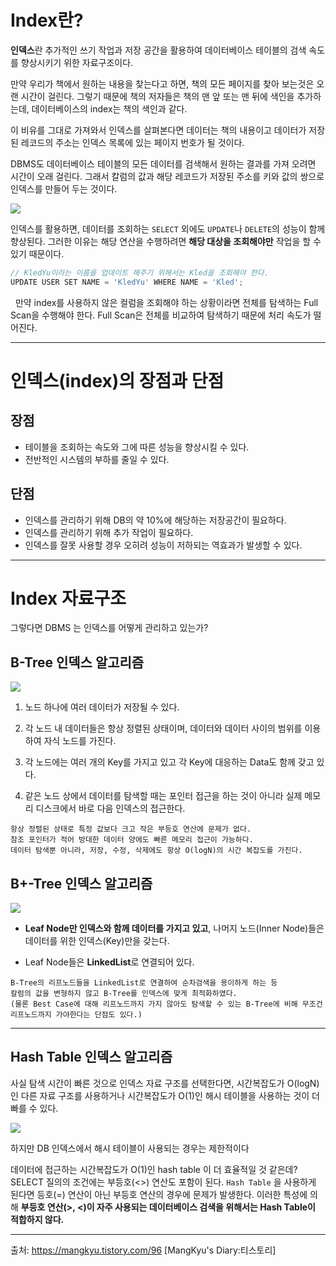 # Index란?


**인덱스**란 추가적인 쓰기 작업과 저장 공간을 활용하여 데이터베이스 테이블의 검색 속도를 향상시키기 위한 자료구조이다. 

만약 우리가 책에서 원하는 내용을 찾는다고 하면, 책의 모든 페이지를 찾아 보는것은 오랜 시간이 걸린다. 그렇기 때문에 책의 저자들은 책의 맨 앞 또는 맨 뒤에 색인을 추가하는데, 데이터베이스의 index는 책의 색인과 같다.

이 비유를 그대로 가져와서 인덱스를 살펴본다면 데이터는 책의 내용이고 데이터가 저장된 레코드의 주소는 인덱스 목록에 있는 페이지 번호가 될 것이다. 

DBMS도 데이터베이스 테이블의 모든 데이터를 검색해서 원하는 결과를 가져 오려면 시간이 오래 걸린다. 그래서 칼럼의 값과 해당 레코드가 저장된 주소를 키와 값의 쌍으로 인덱스를 만들어 두는 것이다.

![](https://velog.velcdn.com/images/1017yu/post/c09f7340-9e0c-41e0-bf1a-69c25f70e0f0/image.png)

인덱스를 활용하면, 데이터를 조회하는 `SELECT` 외에도 `UPDATE`나 `DELETE`의 성능이 함께 향상된다. 그러한 이유는 해당 연산을 수행하려면 **해당 대상을 조회해야만** 작업을 할 수 있기 때문이다.

```js
// KledYu이라는 이름을 업데이트 해주기 위해서는 Kled을 조회해야 한다.
UPDATE USER SET NAME = 'KledYu' WHERE NAME = 'Kled';
```
 
만약 index를 사용하지 않은 컬럼을 조회해야 하는 상황이라면 전체를 탐색하는 Full Scan을 수행해야 한다. Full Scan은 전체를 비교하여 탐색하기 때문에 처리 속도가 떨어진다.

---


# 인덱스(index)의 장점과 단점

## 장점

- 테이블을 조회하는 속도와 그에 따른 성능을 향상시킬 수 있다.
- 전반적인 시스템의 부하를 줄일 수 있다.


## 단점

- 인덱스를 관리하기 위해 DB의 약 10%에 해당하는 저장공간이 필요하다.
- 인덱스를 관리하기 위해 추가 작업이 필요하다.
- 인덱스를 잘못 사용할 경우 오히려 성능이 저하되는 역효과가 발생할 수 있다.

---

# Index 자료구조

그렇다면 DBMS 는 인덱스를 어떻게 관리하고 있는가?

## B-Tree 인덱스 알고리즘
![](https://velog.velcdn.com/images/1017yu/post/59dd7b01-d823-4341-a027-c21cae621e83/image.png)

1. 노드 하나에 여러 데이터가 저장될 수 있다.

2. 각 노드 내 데이터들은 항상 정렬된 상태이며, 데이터와 데이터 사이의 범위를 이용하여 자식 노드를 가진다.

3. 각 노드에는 여러 개의 Key를 가지고 있고 각 Key에 대응하는 Data도 함께 갖고 있다.

4. 같은 노드 상에서 데이터를 탐색할 때는 포인터 접근을 하는 것이 아니라 실제 메모리 디스크에서 바로 다음 인덱스의 접근한다.

```
항상 정렬된 상태로 특정 값보다 크고 작은 부등호 연산에 문제가 없다.
참조 포인터가 적어 방대한 데이터 양에도 빠른 메모리 접근이 가능하다.
데이터 탐색뿐 아니라, 저장, 수정, 삭제에도 항상 O(logN)의 시간 복잡도를 가진다.
```

## B+-Tree 인덱스 알고리즘
![](https://velog.velcdn.com/images/1017yu/post/b115273a-f10e-4781-b7da-357832a90664/image.png)

- **Leaf Node만 인덱스와 함께 데이터를 가지고 있고**, 나머지 노드(Inner Node)들은 데이터를 위한 인덱스(Key)만을 갖는다.

- Leaf Node들은 **LinkedList**로 연결되어 있다.

```
B-Tree의 리프노드들을 LinkedList로 연결하여 순차검색을 용이하게 하는 등 
칼럼의 값을 변형하지 않고 B-Tree를 인덱스에 맞게 최적화하였다. 
(물론 Best Case에 대해 리프노드까지 가지 않아도 탐색할 수 있는 B-Tree에 비해 무조건 리프노드까지 가야한다는 단점도 있다.)
```


---


## Hash Table 인덱스 알고리즘
사실 탐색 시간이 빠른 것으로 인덱스 자료 구조를 선택한다면, 시간복잡도가 O(logN)인 다른 자료 구조를 사용하거나 시간복잡도가 O(1)인 해시 테이블을 사용하는 것이 더 빠를 수 있다.

![](https://velog.velcdn.com/images/1017yu/post/eccc659e-036a-42ca-a942-54cf489a124b/image.png)


하지만 DB 인덱스에서 해시 테이블이 사용되는 경우는 제한적이다

데이터에 접근하는 시간복잡도가 O(1)인 hash table 이 더 효율적일 것 같은데? SELECT 질의의 조건에는 부등호(<>) 연산도 포함이 된다. `Hash Table` 을 사용하게 된다면 등호(=) 연산이 아닌 부등호 연산의 경우에 문제가 발생한다. 이러한 특성에 의해 **부등호 연산(>, <)이 자주 사용되는 데이터베이스 검색을 위해서는 Hash Table이 적합하지 않다.**


---



출처: https://mangkyu.tistory.com/96 [MangKyu's Diary:티스토리]
